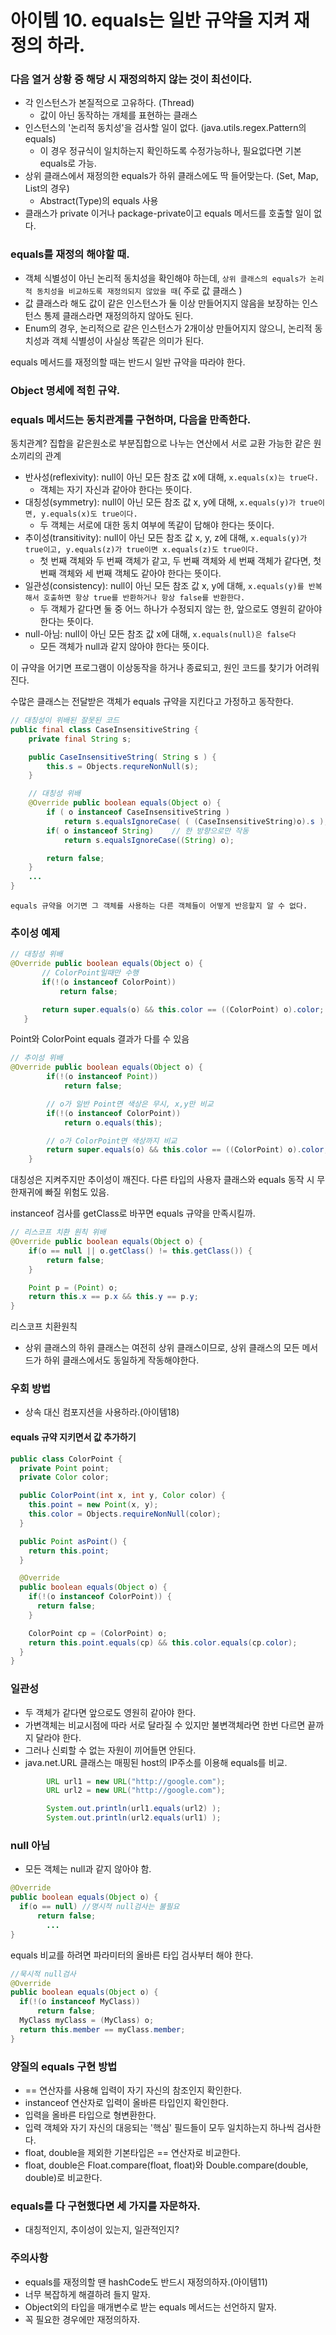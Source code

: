 # 아이템 10. equals는 일반 규약을 지켜 재정의 하라.

### 다음 열거 상황 중 해당 시 재정의하지 않는 것이 최선이다.
* 각 인스턴스가 본질적으로 고유하다. (Thread)
  * 값이 아닌 동작하는 개체를 표현하는 클래스
* 인스턴스의 '논리적 동치성'을 검사할 일이 없다. (java.utils.regex.Pattern의 equals)
  * 이 경우 정규식이 일치하는지 확인하도록 수정가능하나, 필요없다면 기본 equals로 가능.
* 상위 클래스에서 재정의한 equals가 하위 클래스에도 딱 들어맞는다. (Set, Map, List의 경우)
  * Abstract(Type)의 equals 사용
* 클래스가 private 이거나 package-private이고 equals 메서드를 호출할 일이 없다.

### equals를 재정의 해야할 때. 
* 객체 식별성이 아닌 논리적 동치성을 확인해야 하는데, `상위 클래스의 equals가 논리적 동치성을 비교하도록 재정의되지 않았을 때`( 주로 값 클래스 )
* 값 클래스라 해도 값이 같은 인스턴스가 둘 이상 만들어지지 않음을 보장하는 인스턴스 통제 클래스라면 재정의하지 않아도 된다.
* Enum의 경우, 논리적으로 같은 인스턴스가 2개이상 만들어지지 않으니, 논리적 동치성과 객체 식별성이 사실상 똑같은 의미가 된다.



equals 메서드를 재정의할 때는 반드시 일반 규약을 따라야 한다.
### Object 명세에 적힌 규약.
### equals 메서드는 동치관계를 구현하며, 다음을 만족한다.
동치관계?
집합을 같은원소로 부분집합으로 나누는 연산에서 서로 교환 가능한 같은 원소끼리의 관계
* 반사성(reflexivity): null이 아닌 모든 참조 값 x에 대해, `x.equals(x)는 true다.`
  - 객체는 자기 자신과 같아야 한다는 뜻이다.
* 대칭성(symmetry): null이 아닌 모든 참조 값 x, y에 대해, `x.equals(y)가 true이면, y.equals(x)도 true이다.`
  - 두 객체는 서로에 대한 동치 여부에 똑같이 답해야 한다는 뜻이다.
* 추이성(transitivity): null이 아닌 모든 참조 값 x, y, z에 대해, `x.equals(y)가 true이고, y.equals(z)가 true이면 x.equals(z)도 true이다.`
  - 첫 번째 객체와 두 번째 객체가 같고, 두 번째 객체와 세 번째 객체가 같다면, 첫 번째 객체와 세 번째 객체도 같아야 한다는 뜻이다.
* 일관성(consistency): null이 아닌 모든 참조 값 x, y에 대해, `x.equals(y)를 반복해서 호출하면 항상 true를 반환하거나 항상 false를 반환한다.`
  - 두 객체가 같다면 둘 중 어느 하나가 수정되지 않는 한, 앞으로도 영원히 같아야 한다는 뜻이다.
* null-아님: null이 아닌 모든 참조 값 x에 대해, `x.equals(null)은 false다`
  - 모든 객체가 null과 같지 않아야 한다는 뜻이다.

이 규약을 어기면 프로그램이 이상동작을 하거나 종료되고, 원인 코드를 찾기가 어려워진다.

수많은 클래스는 전달받은 객체가 equals 규약을 지킨다고 가정하고 동작한다.

```java
// 대칭성이 위배된 잘못된 코드
public final class CaseInsensitiveString {
    private final String s;

    public CaseInsensitiveString( String s ) {
        this.s = Objects.requreNonNull(s);
    }

    // 대칭성 위배
    @Override public boolean equals(Object o) {
        if ( o instanceof CaseInsensitiveString )
            return s.equalsIgnoreCase( ( (CaseInsensitiveString)o).s );
        if( o instanceof String)    // 한 방향으로만 작동
            return s.equalsIgnoreCase((String) o);

        return false;
    }
    ...
}
```
`equals 규약을 어기면 그 객체를 사용하는 다른 객체들이 어떻게 반응할지 알 수 없다.`

### 추이성 예제
```java
// 대칭성 위배
@Override public boolean equals(Object o) {
       // ColorPoint일때만 수행
       if(!(o instanceof ColorPoint))
           return false;

       return super.equals(o) && this.color == ((ColorPoint) o).color;
   }
```
Point와 ColorPoint equals 결과가 다를 수 있음


```java
// 추이성 위배
@Override public boolean equals(Object o) {
        if(!(o instanceof Point))
            return false;

        // o가 일반 Point면 색상은 무시, x,y만 비교
        if(!(o instanceof ColorPoint))
            return o.equals(this);

        // o가 ColorPoint면 색상까지 비교
        return super.equals(o) && this.color == ((ColorPoint) o).color;
    }
```
대칭성은 지켜주지만 추이성이 깨진다.
다른 타입의 사용자 클래스와 equals 동작 시 무한재귀에 빠질 위험도 있음.

instanceof 검사를 getClass로 바꾸면 equals 규약을 만족시킬까.
```java
// 리스코프 치환 원칙 위배
@Override public boolean equals(Object o) {
    if(o == null || o.getClass() != this.getClass()) {
        return false;
    }

    Point p = (Point) o;
    return this.x == p.x && this.y == p.y;
}
```
리스코프 치환원칙
- 상위 클래스의 하위 클래스는 여전히 상위 클래스이므로, 상위 클래스의 모든 메서드가 하위 클래스에서도 동일하게 작동해야한다.

###  우회 방법
- 상속 대신 컴포지션을 사용하라.(아이템18)

#### equals 규약 지키면서 값 추가하기
```java
public class ColorPoint {
  private Point point;
  private Color color;

  public ColorPoint(int x, int y, Color color) {
    this.point = new Point(x, y);
    this.color = Objects.requireNonNull(color);
  }

  public Point asPoint() {
    return this.point;
  }

  @Override
  public boolean equals(Object o) {
    if(!(o instanceof ColorPoint)) {
      return false;
    }

    ColorPoint cp = (ColorPoint) o;
    return this.point.equals(cp) && this.color.equals(cp.color);
  }
}
```

### 일관성
- 두 객체가 같다면 앞으로도 영원히 같아야 한다.
- 가변객체는 비교시점에 따라 서로 달라질 수 있지만 불변객체라면 한번 다르면 끝까지 달라야 한다.
- 그러나 신뢰할 수 없는 자원이 끼어들면 안된다.
- java.net.URL 클래스는 매핑된 host의 IP주소를 이용해 equals를 비교.
```java
        URL url1 = new URL("http://google.com");
        URL url2 = new URL("http://google.com");

        System.out.println(url1.equals(url2) );
        System.out.println(url2.equals(url1) );
```

### null 아님
- 모든 객체는 null과 같지 않아야 함.
```java
@Override 
public boolean equals(Object o) {
  if(o == null) //명시적 null검사는 불필요
      return false;
        ...
}
```
equals 비교를 하려면 파라미터의 올바른 타입 검사부터 해야 한다.
```java
//묵시적 null검사
@Override
public boolean equals(Object o) {
  if(!(o instanceof MyClass)) 
      return false;
  MyClass myClass = (MyClass) o;
  return this.member == myClass.member;
}
```

### 양질의 equals 구현 방법
- == 연산자를 사용해 입력이 자기 자신의 참조인지 확인한다.
- instanceof 연산자로 입력이 올바른 타입인지 확인한다.
- 입력을 올바른 타입으로 형변환한다.
- 입력 객체와 자기 자신의 대응되는 '핵심' 필드들이 모두 일치하는지 하나씩 검사한다.
- float, double을 제외한 기본타입은 == 연산자로 비교한다.
- float, double은 Float.compare(float, float)와 Double.compare(double, double)로 비교한다.

### equals를 다 구현했다면 세 가지를 자문하자.
- 대칭적인지, 추이성이 있는지, 일관적인지?

### 주의사항
- equals를 재정의할 땐 hashCode도 반드시 재정의하자.(아이템11)
- 너무 복잡하게 해결하려 들지 말자.
- Object외의 타입을 매개변수로 받는 equals 메서드는 선언하지 말자.
- 꼭 필요한 경우에만 재정의하자.



